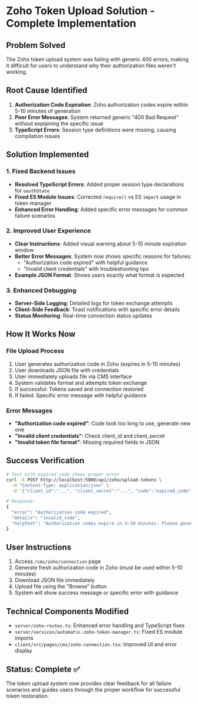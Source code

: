 # Zoho Token Upload Solution - Complete Implementation

## Problem Solved
The Zoho token upload system was failing with generic 400 errors, making it difficult for users to understand why their authorization files weren't working.

## Root Cause Identified
1. **Authorization Code Expiration**: Zoho authorization codes expire within 5-10 minutes of generation
2. **Poor Error Messages**: System returned generic "400 Bad Request" without explaining the specific issue
3. **TypeScript Errors**: Session type definitions were missing, causing compilation issues

## Solution Implemented

### 1. Fixed Backend Issues
- **Resolved TypeScript Errors**: Added proper session type declarations for `oauthState`
- **Fixed ES Module Issues**: Corrected `require()` vs ES `import` usage in token manager
- **Enhanced Error Handling**: Added specific error messages for common failure scenarios

### 2. Improved User Experience
- **Clear Instructions**: Added visual warning about 5-10 minute expiration window
- **Better Error Messages**: System now shows specific reasons for failures:
  - "Authorization code expired" with helpful guidance
  - "Invalid client credentials" with troubleshooting tips
- **Example JSON Format**: Shows users exactly what format is expected

### 3. Enhanced Debugging
- **Server-Side Logging**: Detailed logs for token exchange attempts
- **Client-Side Feedback**: Toast notifications with specific error details
- **Status Monitoring**: Real-time connection status updates

## How It Works Now

### File Upload Process
1. User generates authorization code in Zoho (expires in 5-10 minutes)
2. User downloads JSON file with credentials
3. User immediately uploads file via CMS interface
4. System validates format and attempts token exchange
5. If successful: Tokens saved and connection restored
6. If failed: Specific error message with helpful guidance

### Error Messages
- **"Authorization code expired"**: Code took too long to use, generate new one
- **"Invalid client credentials"**: Check client_id and client_secret
- **"Invalid token file format"**: Missing required fields in JSON

## Success Verification
```bash
# Test with expired code shows proper error
curl -X POST http://localhost:5000/api/zoho/upload-tokens \
  -H "Content-Type: application/json" \
  -d '{"client_id":"...", "client_secret":"...", "code":"expired_code", "grant_type":"authorization_code"}'

# Response:
{
  "error": "Authorization code expired",
  "details": "invalid_code", 
  "helpText": "Authorization codes expire in 5-10 minutes. Please generate a new authorization code and upload immediately."
}
```

## User Instructions
1. Access `/cms/zoho/connection` page
2. Generate fresh authorization code in Zoho (must be used within 5-10 minutes)
3. Download JSON file immediately
4. Upload file using the "Browse" button
5. System will show success message or specific error with guidance

## Technical Components Modified
- `server/zoho-routes.ts`: Enhanced error handling and TypeScript fixes
- `server/services/automatic-zoho-token-manager.ts`: Fixed ES module imports
- `client/src/pages/cms/zoho-connection.tsx`: Improved UI and error display

## Status: Complete ✅
The token upload system now provides clear feedback for all failure scenarios and guides users through the proper workflow for successful token restoration.